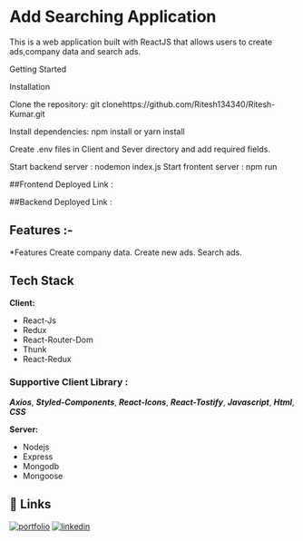  # Add Searching Application
This is a web application built with ReactJS that allows users to create ads,company data and search ads.


Getting Started


Installation

Clone the repository: git clonehttps://github.com/Ritesh134340/Ritesh-Kumar.git

Install dependencies: npm install or yarn install

Create .env files in Client and Sever directory and add required fields.

Start backend server : nodemon index.js
Start frontent server : npm run 


##Frontend Deployed Link :


##Backend Deployed Link : 




## Features :-

*Features
Create company data.
Create new ads.
Search ads.




## Tech Stack

**Client:**
 - React-Js
 - Redux
 - React-Router-Dom
 - Thunk
 -  React-Redux

 ### Supportive Client Library :

  ***Axios***,
  ***Styled-Components***,
   ***React-Icons***,
***React-Tostify***,
 ***Javascript***,
 ***Html***,
  ***CSS***

**Server:** 
- Nodejs 
- Express 
- Mongodb 
- Mongoose


## 🔗 Links
[![portfolio](https://img.shields.io/badge/my_portfolio-000?style=for-the-badge&logo=ko-fi&logoColor=white)](https://ritesh134340.github.io/)
[![linkedin](https://img.shields.io/badge/linkedin-0A66C2?style=for-the-badge&logo=linkedin&logoColor=white)](https://www.linkedin.com/in/ritesh134340/)
